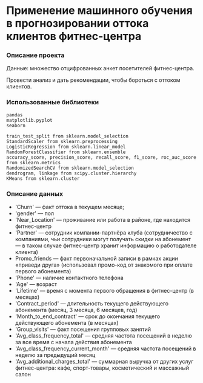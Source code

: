 # Применение машинного обучения в прогнозировании оттока клиентов фитнес-центра

### Описание проекта
Данные: множество отцифрованных анкет посетителей фитнес-центра.

Провести анализ и дать рекомендации, чтобы бороться с оттоком клиентов.

### Использованные библиотеки

```
pandas
matplotlib.pyplot
seaborn

train_test_split from sklearn.model_selection
StandardScaler from sklearn.preprocessing 
LogisticRegression from sklearn.linear_model 
RandomForestClassifier from sklearn.ensemble  
accuracy_score, precision_score, recall_score, f1_score, roc_auc_score from sklearn.metrics
RandomizedSearchCV from sklearn.model_selection
dendrogram, linkage from scipy.cluster.hierarchy 
KMeans from sklearn.cluster 
```
### Описание данных

   - 'Churn' — факт оттока в текущем месяце;
   - 'gender' — пол
   - 'Near_Location' — проживание или работа в районе, где находится фитнес-центр
   - 'Partner' — сотрудник компании-партнёра клуба (сотрудничество с компаниями, чьи сотрудники могут получать скидки на абонемент — в таком случае фитнес-центр хранит информацию о работодателе клиента)
   - Promo_friends — факт первоначальной записи в рамках акции «приведи друга» (использовал промо-код от знакомого при оплате первого абонемента)
   - 'Phone' — наличие контактного телефона
   - 'Age' — возраст
   - 'Lifetime' — время с момента первого обращения в фитнес-центр (в месяцах)
   - 'Contract_period' — длительность текущего действующего абонемента (месяц, 3 месяца, 6 месяцев, год)
   - 'Month_to_end_contract' — срок до окончания текущего действующего абонемента (в месяцах)
   - 'Group_visits' — факт посещения групповых занятий
   - 'Avg_class_frequency_total' — средняя частота посещений в неделю за все время с начала действия абонемента
   - 'Avg_class_frequency_current_month' — средняя частота посещений в неделю за предыдущий месяц
   - 'Avg_additional_charges_total' — суммарная выручка от других услуг фитнес-центра: кафе, спорт-товары, косметический и массажный салон